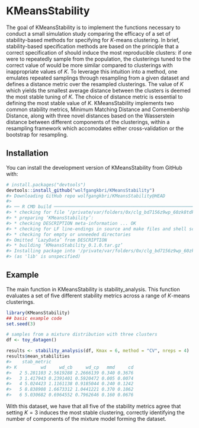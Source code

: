 
<!-- README.md is generated from README.Rmd. Please edit that file -->

# KMeansStability

<!-- badges: start -->
<!-- badges: end -->

The goal of KMeansStability is to implement the functions necessary to
conduct a small simulation study comparing the efficacy of a set of
stability-based methods for specifying for $K$-means clustering. In
brief, stability-based specification methods are based on the principle
that a correct specification of should induce the most reproducible
clusters: if one were to repeatedly sample from the population, the
clusterings tuned to the correct value of would be more similar compared
to clusterings with inappropriate values of $K$. To leverage this
intuition into a method, one emulates repeated samplings through
resampling from a given dataset and defines a distance metric over the
resampled clusterings. The value of $K$ which yields the smallest
average distance between the clusters is deemed the most stable tuning
of $K$. The choice of distance metric is essential to defining the most
stable value of $K$. KMeansStability implements two common stability
metrics, Minimum Matching Distance and Comembership Distance, along with
three novel distances based on the Wasserstein distance between
different components of the clusterings, within a resampling framework
which accomodates either cross-validation or the bootstrap for
resampling.

## Installation

You can install the development version of KMeansStability from GitHub
with:

``` r
# install.packages("devtools")
devtools::install_github("wolfgangkbri/KMeansStability")
#> Downloading GitHub repo wolfgangkbri/KMeansStability@HEAD
#> 
#> ── R CMD build ─────────────────────────────────────────────────────────────────
#> * checking for file ‘/private/var/folders/0x/clg_bd7156z9wp_60zk8tdkr0000gn/T/RtmpzqGMII/remotes9d2e5ed99db8/wolfgangkbri-KMeansStability-9e58d05/DESCRIPTION’ ... OK
#> * preparing ‘KMeansStability’:
#> * checking DESCRIPTION meta-information ... OK
#> * checking for LF line-endings in source and make files and shell scripts
#> * checking for empty or unneeded directories
#> Omitted ‘LazyData’ from DESCRIPTION
#> * building ‘KMeansStability_0.1.0.tar.gz’
#> Installing package into '/private/var/folders/0x/clg_bd7156z9wp_60zk8tdkr0000gn/T/RtmpwjVOEF/temp_libpath9a99b936719'
#> (as 'lib' is unspecified)
```

## Example

The main function in KMeansStability is stability_analysis. This
function evaluates a set of five different stability metrics across a
range of $K$-means clusterings.

``` r
library(KMeansStability)
## basic example code
set.seed(3)

# samples from a mixture distribution with three clusters
df <- toy_datagen() 

results <- stability_analysis(df, Kmax = 6, method = "CV", nreps = 4)
results$mean_stabilities
#>    stab_metric
#> K         wd     wd_cb     wd_cp   mmd     cd
#>   2 5.281103 2.5619288 2.2666139 0.340 0.3676
#>   3 1.417943 0.2391401 0.5920472 0.005 0.0074
#>   4 5.024423 1.1161138 0.9185044 0.240 0.1242
#>   5 8.838908 1.6673312 1.0441221 0.370 0.1862
#>   6 5.030682 0.6964552 0.7962646 0.160 0.0676
```

With this dataset, we have that all five of the stability metrics agree
that setting $K=3$ induces the most stable clustering, correctly
identifying the number of components of the mixture model forming the
dataset.
